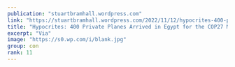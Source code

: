 ```yaml
---
publication: "stuartbramhall.wordpress.com"
link: "https://stuartbramhall.wordpress.com/2022/11/12/hypocrites-400-private-planes-arrived-in-egypt-for-the-cop27-meaningless-elite-orgy/"
title: "Hypocrites: 400 Private Planes Arrived in Egypt for the COP27 Meaningless Elite Orgy"
excerpt: "Via"
image: "https://s0.wp.com/i/blank.jpg"
group: con
rank: 11
---
```

